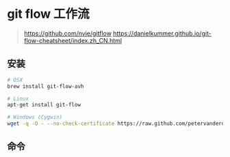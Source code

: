 # git flow 工作流

> https://github.com/nvie/gitflow
> https://danielkummer.github.io/git-flow-cheatsheet/index.zh_CN.html

## 安装

```bash
# OSX
brew install git-flow-avh

# Linux
apt-get install git-flow

# Windows (Cygwin)
wget -q -O - --no-check-certificate https://raw.github.com/petervanderdoes/gitflow-avh/develop/contrib/gitflow-installer.sh install stable | bash
```

## 命令